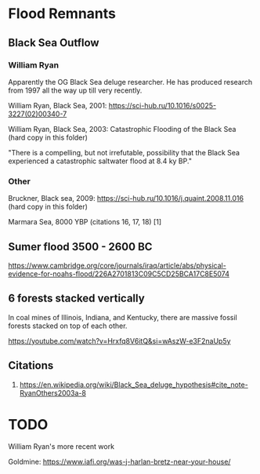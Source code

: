 # Flood Remnants

## Black Sea Outflow

### William Ryan

Apparently the OG Black Sea deluge researcher. He has produced research from 1997 all the way up till very recently.

William Ryan, Black Sea, 2001: https://sci-hub.ru/10.1016/s0025-3227(02)00340-7

William Ryan, Black Sea, 2003: Catastrophic Flooding of the Black Sea (hard copy in this folder)

"There is a compelling, but not irrefutable, possibility that the Black Sea experienced a catastrophic saltwater flood at 8.4 ky BP."

### Other

Bruckner, Black sea, 2009: https://sci-hub.ru/10.1016/j.quaint.2008.11.016 (hard copy in this folder)

Marmara Sea, 8000 YBP (citations 16, 17, 18) [1]

## Sumer flood 3500 - 2600 BC

https://www.cambridge.org/core/journals/iraq/article/abs/physical-evidence-for-noahs-flood/226A2701813C09C5CD25BCA17C8E5074

## 6 forests stacked vertically

In coal mines of Illinois, Indiana, and Kentucky, there are massive fossil forests stacked on top of each other.

https://youtube.com/watch?v=Hrxfq8V6itQ&si=wAszW-e3F2naUp5y

## Citations

1. https://en.wikipedia.org/wiki/Black_Sea_deluge_hypothesis#cite_note-RyanOthers2003a-8

# TODO

William Ryan's more recent work

Goldmine: https://www.iafi.org/was-j-harlan-bretz-near-your-house/